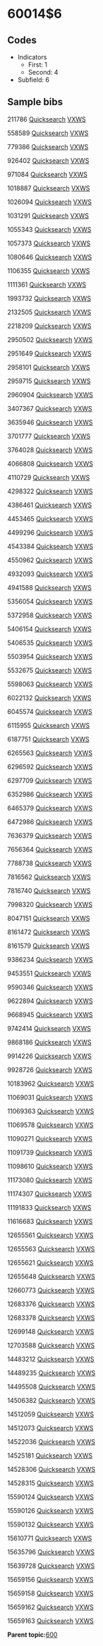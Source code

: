 # 60014$6

## Codes

-   Indicators
    -   First: 1
    -   Second: 4
-   Subfield: 6

## Sample bibs

211786 [Quicksearch](https://search.library.yale.edu/catalog/211786) [VXWS](http://prodorbis.library.yale.edu:7014/vxws/GetHoldingsService?bibId=211786)

558589 [Quicksearch](https://search.library.yale.edu/catalog/558589) [VXWS](http://prodorbis.library.yale.edu:7014/vxws/GetHoldingsService?bibId=558589)

779386 [Quicksearch](https://search.library.yale.edu/catalog/779386) [VXWS](http://prodorbis.library.yale.edu:7014/vxws/GetHoldingsService?bibId=779386)

926402 [Quicksearch](https://search.library.yale.edu/catalog/926402) [VXWS](http://prodorbis.library.yale.edu:7014/vxws/GetHoldingsService?bibId=926402)

971084 [Quicksearch](https://search.library.yale.edu/catalog/971084) [VXWS](http://prodorbis.library.yale.edu:7014/vxws/GetHoldingsService?bibId=971084)

1018887 [Quicksearch](https://search.library.yale.edu/catalog/1018887) [VXWS](http://prodorbis.library.yale.edu:7014/vxws/GetHoldingsService?bibId=1018887)

1026094 [Quicksearch](https://search.library.yale.edu/catalog/1026094) [VXWS](http://prodorbis.library.yale.edu:7014/vxws/GetHoldingsService?bibId=1026094)

1031291 [Quicksearch](https://search.library.yale.edu/catalog/1031291) [VXWS](http://prodorbis.library.yale.edu:7014/vxws/GetHoldingsService?bibId=1031291)

1055343 [Quicksearch](https://search.library.yale.edu/catalog/1055343) [VXWS](http://prodorbis.library.yale.edu:7014/vxws/GetHoldingsService?bibId=1055343)

1057373 [Quicksearch](https://search.library.yale.edu/catalog/1057373) [VXWS](http://prodorbis.library.yale.edu:7014/vxws/GetHoldingsService?bibId=1057373)

1080646 [Quicksearch](https://search.library.yale.edu/catalog/1080646) [VXWS](http://prodorbis.library.yale.edu:7014/vxws/GetHoldingsService?bibId=1080646)

1106355 [Quicksearch](https://search.library.yale.edu/catalog/1106355) [VXWS](http://prodorbis.library.yale.edu:7014/vxws/GetHoldingsService?bibId=1106355)

1111361 [Quicksearch](https://search.library.yale.edu/catalog/1111361) [VXWS](http://prodorbis.library.yale.edu:7014/vxws/GetHoldingsService?bibId=1111361)

1993732 [Quicksearch](https://search.library.yale.edu/catalog/1993732) [VXWS](http://prodorbis.library.yale.edu:7014/vxws/GetHoldingsService?bibId=1993732)

2132505 [Quicksearch](https://search.library.yale.edu/catalog/2132505) [VXWS](http://prodorbis.library.yale.edu:7014/vxws/GetHoldingsService?bibId=2132505)

2218209 [Quicksearch](https://search.library.yale.edu/catalog/2218209) [VXWS](http://prodorbis.library.yale.edu:7014/vxws/GetHoldingsService?bibId=2218209)

2950502 [Quicksearch](https://search.library.yale.edu/catalog/2950502) [VXWS](http://prodorbis.library.yale.edu:7014/vxws/GetHoldingsService?bibId=2950502)

2951649 [Quicksearch](https://search.library.yale.edu/catalog/2951649) [VXWS](http://prodorbis.library.yale.edu:7014/vxws/GetHoldingsService?bibId=2951649)

2958101 [Quicksearch](https://search.library.yale.edu/catalog/2958101) [VXWS](http://prodorbis.library.yale.edu:7014/vxws/GetHoldingsService?bibId=2958101)

2959715 [Quicksearch](https://search.library.yale.edu/catalog/2959715) [VXWS](http://prodorbis.library.yale.edu:7014/vxws/GetHoldingsService?bibId=2959715)

2960904 [Quicksearch](https://search.library.yale.edu/catalog/2960904) [VXWS](http://prodorbis.library.yale.edu:7014/vxws/GetHoldingsService?bibId=2960904)

3407367 [Quicksearch](https://search.library.yale.edu/catalog/3407367) [VXWS](http://prodorbis.library.yale.edu:7014/vxws/GetHoldingsService?bibId=3407367)

3635946 [Quicksearch](https://search.library.yale.edu/catalog/3635946) [VXWS](http://prodorbis.library.yale.edu:7014/vxws/GetHoldingsService?bibId=3635946)

3701777 [Quicksearch](https://search.library.yale.edu/catalog/3701777) [VXWS](http://prodorbis.library.yale.edu:7014/vxws/GetHoldingsService?bibId=3701777)

3764028 [Quicksearch](https://search.library.yale.edu/catalog/3764028) [VXWS](http://prodorbis.library.yale.edu:7014/vxws/GetHoldingsService?bibId=3764028)

4066808 [Quicksearch](https://search.library.yale.edu/catalog/4066808) [VXWS](http://prodorbis.library.yale.edu:7014/vxws/GetHoldingsService?bibId=4066808)

4110729 [Quicksearch](https://search.library.yale.edu/catalog/4110729) [VXWS](http://prodorbis.library.yale.edu:7014/vxws/GetHoldingsService?bibId=4110729)

4298322 [Quicksearch](https://search.library.yale.edu/catalog/4298322) [VXWS](http://prodorbis.library.yale.edu:7014/vxws/GetHoldingsService?bibId=4298322)

4386461 [Quicksearch](https://search.library.yale.edu/catalog/4386461) [VXWS](http://prodorbis.library.yale.edu:7014/vxws/GetHoldingsService?bibId=4386461)

4453465 [Quicksearch](https://search.library.yale.edu/catalog/4453465) [VXWS](http://prodorbis.library.yale.edu:7014/vxws/GetHoldingsService?bibId=4453465)

4499296 [Quicksearch](https://search.library.yale.edu/catalog/4499296) [VXWS](http://prodorbis.library.yale.edu:7014/vxws/GetHoldingsService?bibId=4499296)

4543384 [Quicksearch](https://search.library.yale.edu/catalog/4543384) [VXWS](http://prodorbis.library.yale.edu:7014/vxws/GetHoldingsService?bibId=4543384)

4550962 [Quicksearch](https://search.library.yale.edu/catalog/4550962) [VXWS](http://prodorbis.library.yale.edu:7014/vxws/GetHoldingsService?bibId=4550962)

4932093 [Quicksearch](https://search.library.yale.edu/catalog/4932093) [VXWS](http://prodorbis.library.yale.edu:7014/vxws/GetHoldingsService?bibId=4932093)

4941588 [Quicksearch](https://search.library.yale.edu/catalog/4941588) [VXWS](http://prodorbis.library.yale.edu:7014/vxws/GetHoldingsService?bibId=4941588)

5356054 [Quicksearch](https://search.library.yale.edu/catalog/5356054) [VXWS](http://prodorbis.library.yale.edu:7014/vxws/GetHoldingsService?bibId=5356054)

5372958 [Quicksearch](https://search.library.yale.edu/catalog/5372958) [VXWS](http://prodorbis.library.yale.edu:7014/vxws/GetHoldingsService?bibId=5372958)

5406154 [Quicksearch](https://search.library.yale.edu/catalog/5406154) [VXWS](http://prodorbis.library.yale.edu:7014/vxws/GetHoldingsService?bibId=5406154)

5406535 [Quicksearch](https://search.library.yale.edu/catalog/5406535) [VXWS](http://prodorbis.library.yale.edu:7014/vxws/GetHoldingsService?bibId=5406535)

5503954 [Quicksearch](https://search.library.yale.edu/catalog/5503954) [VXWS](http://prodorbis.library.yale.edu:7014/vxws/GetHoldingsService?bibId=5503954)

5532675 [Quicksearch](https://search.library.yale.edu/catalog/5532675) [VXWS](http://prodorbis.library.yale.edu:7014/vxws/GetHoldingsService?bibId=5532675)

5598063 [Quicksearch](https://search.library.yale.edu/catalog/5598063) [VXWS](http://prodorbis.library.yale.edu:7014/vxws/GetHoldingsService?bibId=5598063)

6022132 [Quicksearch](https://search.library.yale.edu/catalog/6022132) [VXWS](http://prodorbis.library.yale.edu:7014/vxws/GetHoldingsService?bibId=6022132)

6045574 [Quicksearch](https://search.library.yale.edu/catalog/6045574) [VXWS](http://prodorbis.library.yale.edu:7014/vxws/GetHoldingsService?bibId=6045574)

6115955 [Quicksearch](https://search.library.yale.edu/catalog/6115955) [VXWS](http://prodorbis.library.yale.edu:7014/vxws/GetHoldingsService?bibId=6115955)

6187751 [Quicksearch](https://search.library.yale.edu/catalog/6187751) [VXWS](http://prodorbis.library.yale.edu:7014/vxws/GetHoldingsService?bibId=6187751)

6265563 [Quicksearch](https://search.library.yale.edu/catalog/6265563) [VXWS](http://prodorbis.library.yale.edu:7014/vxws/GetHoldingsService?bibId=6265563)

6296592 [Quicksearch](https://search.library.yale.edu/catalog/6296592) [VXWS](http://prodorbis.library.yale.edu:7014/vxws/GetHoldingsService?bibId=6296592)

6297709 [Quicksearch](https://search.library.yale.edu/catalog/6297709) [VXWS](http://prodorbis.library.yale.edu:7014/vxws/GetHoldingsService?bibId=6297709)

6352986 [Quicksearch](https://search.library.yale.edu/catalog/6352986) [VXWS](http://prodorbis.library.yale.edu:7014/vxws/GetHoldingsService?bibId=6352986)

6465379 [Quicksearch](https://search.library.yale.edu/catalog/6465379) [VXWS](http://prodorbis.library.yale.edu:7014/vxws/GetHoldingsService?bibId=6465379)

6472986 [Quicksearch](https://search.library.yale.edu/catalog/6472986) [VXWS](http://prodorbis.library.yale.edu:7014/vxws/GetHoldingsService?bibId=6472986)

7636379 [Quicksearch](https://search.library.yale.edu/catalog/7636379) [VXWS](http://prodorbis.library.yale.edu:7014/vxws/GetHoldingsService?bibId=7636379)

7656364 [Quicksearch](https://search.library.yale.edu/catalog/7656364) [VXWS](http://prodorbis.library.yale.edu:7014/vxws/GetHoldingsService?bibId=7656364)

7788738 [Quicksearch](https://search.library.yale.edu/catalog/7788738) [VXWS](http://prodorbis.library.yale.edu:7014/vxws/GetHoldingsService?bibId=7788738)

7816562 [Quicksearch](https://search.library.yale.edu/catalog/7816562) [VXWS](http://prodorbis.library.yale.edu:7014/vxws/GetHoldingsService?bibId=7816562)

7816740 [Quicksearch](https://search.library.yale.edu/catalog/7816740) [VXWS](http://prodorbis.library.yale.edu:7014/vxws/GetHoldingsService?bibId=7816740)

7998320 [Quicksearch](https://search.library.yale.edu/catalog/7998320) [VXWS](http://prodorbis.library.yale.edu:7014/vxws/GetHoldingsService?bibId=7998320)

8047151 [Quicksearch](https://search.library.yale.edu/catalog/8047151) [VXWS](http://prodorbis.library.yale.edu:7014/vxws/GetHoldingsService?bibId=8047151)

8161472 [Quicksearch](https://search.library.yale.edu/catalog/8161472) [VXWS](http://prodorbis.library.yale.edu:7014/vxws/GetHoldingsService?bibId=8161472)

8161579 [Quicksearch](https://search.library.yale.edu/catalog/8161579) [VXWS](http://prodorbis.library.yale.edu:7014/vxws/GetHoldingsService?bibId=8161579)

9386234 [Quicksearch](https://search.library.yale.edu/catalog/9386234) [VXWS](http://prodorbis.library.yale.edu:7014/vxws/GetHoldingsService?bibId=9386234)

9453551 [Quicksearch](https://search.library.yale.edu/catalog/9453551) [VXWS](http://prodorbis.library.yale.edu:7014/vxws/GetHoldingsService?bibId=9453551)

9590346 [Quicksearch](https://search.library.yale.edu/catalog/9590346) [VXWS](http://prodorbis.library.yale.edu:7014/vxws/GetHoldingsService?bibId=9590346)

9622894 [Quicksearch](https://search.library.yale.edu/catalog/9622894) [VXWS](http://prodorbis.library.yale.edu:7014/vxws/GetHoldingsService?bibId=9622894)

9668945 [Quicksearch](https://search.library.yale.edu/catalog/9668945) [VXWS](http://prodorbis.library.yale.edu:7014/vxws/GetHoldingsService?bibId=9668945)

9742414 [Quicksearch](https://search.library.yale.edu/catalog/9742414) [VXWS](http://prodorbis.library.yale.edu:7014/vxws/GetHoldingsService?bibId=9742414)

9868186 [Quicksearch](https://search.library.yale.edu/catalog/9868186) [VXWS](http://prodorbis.library.yale.edu:7014/vxws/GetHoldingsService?bibId=9868186)

9914226 [Quicksearch](https://search.library.yale.edu/catalog/9914226) [VXWS](http://prodorbis.library.yale.edu:7014/vxws/GetHoldingsService?bibId=9914226)

9928726 [Quicksearch](https://search.library.yale.edu/catalog/9928726) [VXWS](http://prodorbis.library.yale.edu:7014/vxws/GetHoldingsService?bibId=9928726)

10183962 [Quicksearch](https://search.library.yale.edu/catalog/10183962) [VXWS](http://prodorbis.library.yale.edu:7014/vxws/GetHoldingsService?bibId=10183962)

11069031 [Quicksearch](https://search.library.yale.edu/catalog/11069031) [VXWS](http://prodorbis.library.yale.edu:7014/vxws/GetHoldingsService?bibId=11069031)

11069363 [Quicksearch](https://search.library.yale.edu/catalog/11069363) [VXWS](http://prodorbis.library.yale.edu:7014/vxws/GetHoldingsService?bibId=11069363)

11069578 [Quicksearch](https://search.library.yale.edu/catalog/11069578) [VXWS](http://prodorbis.library.yale.edu:7014/vxws/GetHoldingsService?bibId=11069578)

11090271 [Quicksearch](https://search.library.yale.edu/catalog/11090271) [VXWS](http://prodorbis.library.yale.edu:7014/vxws/GetHoldingsService?bibId=11090271)

11091739 [Quicksearch](https://search.library.yale.edu/catalog/11091739) [VXWS](http://prodorbis.library.yale.edu:7014/vxws/GetHoldingsService?bibId=11091739)

11098610 [Quicksearch](https://search.library.yale.edu/catalog/11098610) [VXWS](http://prodorbis.library.yale.edu:7014/vxws/GetHoldingsService?bibId=11098610)

11173080 [Quicksearch](https://search.library.yale.edu/catalog/11173080) [VXWS](http://prodorbis.library.yale.edu:7014/vxws/GetHoldingsService?bibId=11173080)

11174307 [Quicksearch](https://search.library.yale.edu/catalog/11174307) [VXWS](http://prodorbis.library.yale.edu:7014/vxws/GetHoldingsService?bibId=11174307)

11191833 [Quicksearch](https://search.library.yale.edu/catalog/11191833) [VXWS](http://prodorbis.library.yale.edu:7014/vxws/GetHoldingsService?bibId=11191833)

11616683 [Quicksearch](https://search.library.yale.edu/catalog/11616683) [VXWS](http://prodorbis.library.yale.edu:7014/vxws/GetHoldingsService?bibId=11616683)

12655561 [Quicksearch](https://search.library.yale.edu/catalog/12655561) [VXWS](http://prodorbis.library.yale.edu:7014/vxws/GetHoldingsService?bibId=12655561)

12655563 [Quicksearch](https://search.library.yale.edu/catalog/12655563) [VXWS](http://prodorbis.library.yale.edu:7014/vxws/GetHoldingsService?bibId=12655563)

12655621 [Quicksearch](https://search.library.yale.edu/catalog/12655621) [VXWS](http://prodorbis.library.yale.edu:7014/vxws/GetHoldingsService?bibId=12655621)

12655648 [Quicksearch](https://search.library.yale.edu/catalog/12655648) [VXWS](http://prodorbis.library.yale.edu:7014/vxws/GetHoldingsService?bibId=12655648)

12660773 [Quicksearch](https://search.library.yale.edu/catalog/12660773) [VXWS](http://prodorbis.library.yale.edu:7014/vxws/GetHoldingsService?bibId=12660773)

12683376 [Quicksearch](https://search.library.yale.edu/catalog/12683376) [VXWS](http://prodorbis.library.yale.edu:7014/vxws/GetHoldingsService?bibId=12683376)

12683378 [Quicksearch](https://search.library.yale.edu/catalog/12683378) [VXWS](http://prodorbis.library.yale.edu:7014/vxws/GetHoldingsService?bibId=12683378)

12699148 [Quicksearch](https://search.library.yale.edu/catalog/12699148) [VXWS](http://prodorbis.library.yale.edu:7014/vxws/GetHoldingsService?bibId=12699148)

12703588 [Quicksearch](https://search.library.yale.edu/catalog/12703588) [VXWS](http://prodorbis.library.yale.edu:7014/vxws/GetHoldingsService?bibId=12703588)

14483212 [Quicksearch](https://search.library.yale.edu/catalog/14483212) [VXWS](http://prodorbis.library.yale.edu:7014/vxws/GetHoldingsService?bibId=14483212)

14489235 [Quicksearch](https://search.library.yale.edu/catalog/14489235) [VXWS](http://prodorbis.library.yale.edu:7014/vxws/GetHoldingsService?bibId=14489235)

14495508 [Quicksearch](https://search.library.yale.edu/catalog/14495508) [VXWS](http://prodorbis.library.yale.edu:7014/vxws/GetHoldingsService?bibId=14495508)

14506382 [Quicksearch](https://search.library.yale.edu/catalog/14506382) [VXWS](http://prodorbis.library.yale.edu:7014/vxws/GetHoldingsService?bibId=14506382)

14512059 [Quicksearch](https://search.library.yale.edu/catalog/14512059) [VXWS](http://prodorbis.library.yale.edu:7014/vxws/GetHoldingsService?bibId=14512059)

14512073 [Quicksearch](https://search.library.yale.edu/catalog/14512073) [VXWS](http://prodorbis.library.yale.edu:7014/vxws/GetHoldingsService?bibId=14512073)

14522036 [Quicksearch](https://search.library.yale.edu/catalog/14522036) [VXWS](http://prodorbis.library.yale.edu:7014/vxws/GetHoldingsService?bibId=14522036)

14525181 [Quicksearch](https://search.library.yale.edu/catalog/14525181) [VXWS](http://prodorbis.library.yale.edu:7014/vxws/GetHoldingsService?bibId=14525181)

14528306 [Quicksearch](https://search.library.yale.edu/catalog/14528306) [VXWS](http://prodorbis.library.yale.edu:7014/vxws/GetHoldingsService?bibId=14528306)

14528315 [Quicksearch](https://search.library.yale.edu/catalog/14528315) [VXWS](http://prodorbis.library.yale.edu:7014/vxws/GetHoldingsService?bibId=14528315)

15590124 [Quicksearch](https://search.library.yale.edu/catalog/15590124) [VXWS](http://prodorbis.library.yale.edu:7014/vxws/GetHoldingsService?bibId=15590124)

15590126 [Quicksearch](https://search.library.yale.edu/catalog/15590126) [VXWS](http://prodorbis.library.yale.edu:7014/vxws/GetHoldingsService?bibId=15590126)

15590132 [Quicksearch](https://search.library.yale.edu/catalog/15590132) [VXWS](http://prodorbis.library.yale.edu:7014/vxws/GetHoldingsService?bibId=15590132)

15610771 [Quicksearch](https://search.library.yale.edu/catalog/15610771) [VXWS](http://prodorbis.library.yale.edu:7014/vxws/GetHoldingsService?bibId=15610771)

15635796 [Quicksearch](https://search.library.yale.edu/catalog/15635796) [VXWS](http://prodorbis.library.yale.edu:7014/vxws/GetHoldingsService?bibId=15635796)

15639728 [Quicksearch](https://search.library.yale.edu/catalog/15639728) [VXWS](http://prodorbis.library.yale.edu:7014/vxws/GetHoldingsService?bibId=15639728)

15659156 [Quicksearch](https://search.library.yale.edu/catalog/15659156) [VXWS](http://prodorbis.library.yale.edu:7014/vxws/GetHoldingsService?bibId=15659156)

15659158 [Quicksearch](https://search.library.yale.edu/catalog/15659158) [VXWS](http://prodorbis.library.yale.edu:7014/vxws/GetHoldingsService?bibId=15659158)

15659162 [Quicksearch](https://search.library.yale.edu/catalog/15659162) [VXWS](http://prodorbis.library.yale.edu:7014/vxws/GetHoldingsService?bibId=15659162)

15659163 [Quicksearch](https://search.library.yale.edu/catalog/15659163) [VXWS](http://prodorbis.library.yale.edu:7014/vxws/GetHoldingsService?bibId=15659163)

**Parent topic:**[600](../../tags/600/600.md)

